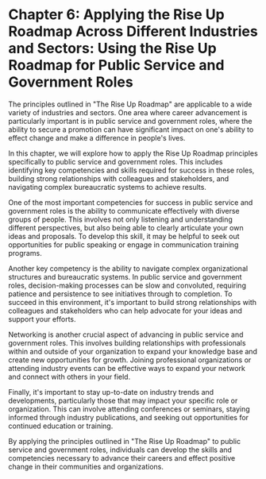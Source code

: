 Chapter 6: Applying the Rise Up Roadmap Across Different Industries and Sectors: Using the Rise Up Roadmap for Public Service and Government Roles
==================================================================================================================================================

The principles outlined in "The Rise Up Roadmap" are applicable to a wide variety of industries and sectors. One area where career advancement is particularly important is in public service and government roles, where the ability to secure a promotion can have significant impact on one's ability to effect change and make a difference in people's lives.

In this chapter, we will explore how to apply the Rise Up Roadmap principles specifically to public service and government roles. This includes identifying key competencies and skills required for success in these roles, building strong relationships with colleagues and stakeholders, and navigating complex bureaucratic systems to achieve results.

One of the most important competencies for success in public service and government roles is the ability to communicate effectively with diverse groups of people. This involves not only listening and understanding different perspectives, but also being able to clearly articulate your own ideas and proposals. To develop this skill, it may be helpful to seek out opportunities for public speaking or engage in communication training programs.

Another key competency is the ability to navigate complex organizational structures and bureaucratic systems. In public service and government roles, decision-making processes can be slow and convoluted, requiring patience and persistence to see initiatives through to completion. To succeed in this environment, it's important to build strong relationships with colleagues and stakeholders who can help advocate for your ideas and support your efforts.

Networking is another crucial aspect of advancing in public service and government roles. This involves building relationships with professionals within and outside of your organization to expand your knowledge base and create new opportunities for growth. Joining professional organizations or attending industry events can be effective ways to expand your network and connect with others in your field.

Finally, it's important to stay up-to-date on industry trends and developments, particularly those that may impact your specific role or organization. This can involve attending conferences or seminars, staying informed through industry publications, and seeking out opportunities for continued education or training.

By applying the principles outlined in "The Rise Up Roadmap" to public service and government roles, individuals can develop the skills and competencies necessary to advance their careers and effect positive change in their communities and organizations.
